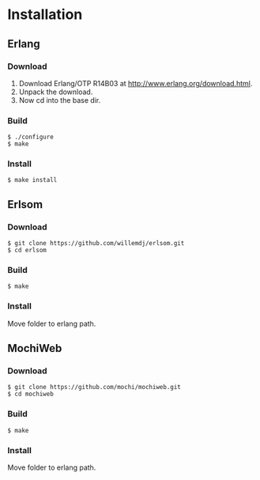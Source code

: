 # Installation

## Erlang

### Download
1. Download Erlang/OTP R14B03 at http://www.erlang.org/download.html.
2. Unpack the download.
3. Now cd into the base dir.

### Build
    $ ./configure
    $ make

### Install
    $ make install


## Erlsom

### Download
	$ git clone https://github.com/willemdj/erlsom.git
	$ cd erlsom

### Build
	$ make

### Install
Move folder to erlang path.


## MochiWeb

### Download
	$ git clone https://github.com/mochi/mochiweb.git
	$ cd mochiweb

### Build
	$ make

### Install
Move folder to erlang path.